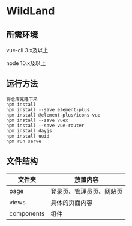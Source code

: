 # WildLand

## 所需环境

vue-cli 3.x及以上

node 10.x及以上

## 运行方法

```
将仓库克隆下来
npm install
npm install --save element-plus
npm install @element-plus/icons-vue
npm install --save vuex
npm install --save vue-router
npm install dayjs
npm install uuid
npm run serve
```

## 文件结构

| 文件夹     | 放置内容                 |
| ---------- | ------------------------ |
| page       | 登录页、管理员页、网站页 |
| views      | 具体的页面内容           |
| components | 组件                     |
